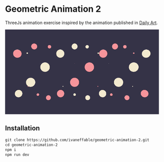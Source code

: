 # Geometric Animation 2

ThreeJs animation exercise inspired by the animation published in [Daily Art](https://sasj.tumblr.com/post/149806297050/geometric-animations-160901).

![geomtric animation 2](https://github.com/ivaneffable/geometric-animation-2/blob/master/geometric-animation-2.gif)

## Installation

```
git clone https://github.com/ivaneffable/geometric-animation-2.git
cd geometric-animation-2
npm i
npm run dev
```

